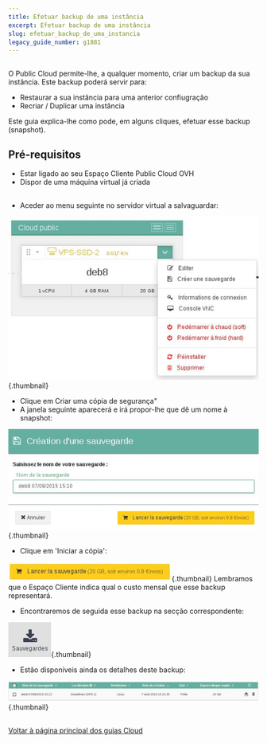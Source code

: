```yaml
---
title: Efetuar backup de uma instância
excerpt: Efetuar backup de uma instância
slug: efetuar_backup_de_uma_instancia
legacy_guide_number: g1881
---
```



## 
O Public Cloud permite-lhe, a qualquer momento, criar um backup da sua instância. Este backup poderá servir para:

- Restaurar a sua instância para uma anterior confiugração
- Recriar / Duplicar uma instância


Este guia explica-lhe como pode, em alguns cliques, efetuar esse backup (snapshot).


## Pré-requisitos

- Estar ligado ao seu Espaço Cliente Public Cloud OVH
- Dispor de uma máquina virtual já criada




## 

- Aceder ao menu seguinte no servidor virtual a salvaguardar:



![](images/img_2803.jpg){.thumbnail}

- Clique em Criar uma cópia de segurança"
- A janela seguinte aparecerá e irá propor-lhe que dê um nome à snapshot:



![](images/img_2804.jpg){.thumbnail}

- Clique em 'Iniciar a cópia':



![](images/img_2805.jpg){.thumbnail}
Lembramos que o Espaço Cliente indica qual o custo mensal que esse backup representará.

- Encontraremos de seguida esse backup na secção correspondente:



![](images/img_2806.jpg){.thumbnail}

- Estão disponíveis ainda os detalhes deste backup:



![](images/img_2807.jpg){.thumbnail}


## 
[Voltar à página principal dos guias Cloud]({legacy}1785)

